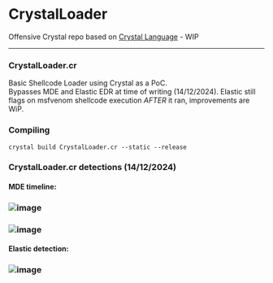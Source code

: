 # CrystalLoader
Offensive Crystal repo based on [Crystal Language](https://crystal-lang.org/) - WIP 

---
### CrystalLoader.cr
Basic Shellcode Loader using Crystal as a PoC. <br>
Bypasses MDE and Elastic EDR at time of writing (14/12/2024). Elastic still flags on msfvenom shellcode execution *AFTER* it ran, improvements are WiP.

### Compiling
```
crystal build CrystalLoader.cr --static --release
```

### CrystalLoader.cr detections (14/12/2024)
#### MDE timeline:
### ![image](https://github.com/user-attachments/assets/3f3c7a57-471d-496b-b4c3-693763bd4a55)
### ![image](https://github.com/user-attachments/assets/dcb85634-de04-475c-b900-5f5e40a7881a)

#### Elastic detection:

### ![image](https://github.com/user-attachments/assets/af2100aa-71f3-415f-a3c2-7c3c8a79823f)
